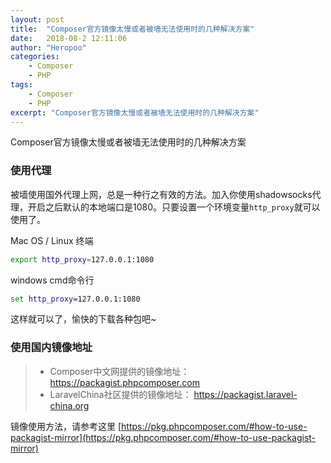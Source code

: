 ```yaml
---
layout: post
title:  "Composer官方镜像太慢或者被墙无法使用时的几种解决方案"
date:   2018-08-2 12:11:06
author: "Heropoo"
categories: 
    - Composer
    - PHP
tags:
    - Composer
    - PHP
excerpt: "Composer官方镜像太慢或者被墙无法使用时的几种解决方案"
---
```

Composer官方镜像太慢或者被墙无法使用时的几种解决方案

### 使用代理
被墙使用国外代理上网，总是一种行之有效的方法。加入你使用shadowsocks代理，开启之后默认的本地端口是1080。只要设置一个环境变量`http_proxy`就可以使用了。

Mac OS / Linux 终端
```bash
export http_proxy=127.0.0.1:1080
```
windows cmd命令行
```cmd
set http_proxy=127.0.0.1:1080
```

这样就可以了，愉快的下载各种包吧~

### 使用国内镜像地址
> * Composer中文网提供的镜像地址： https://packagist.phpcomposer.com
> * LaravelChina社区提供的镜像地址： https://packagist.laravel-china.org

镜像使用方法，请参考这里 [https://pkg.phpcomposer.com/#how-to-use-packagist-mirror](https://pkg.phpcomposer.com/#how-to-use-packagist-mirror)
